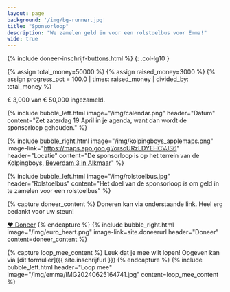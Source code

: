 ```yaml
---
layout: page
background: '/img/bg-runner.jpg'
title: "Sponsorloop"
description: "We zamelen geld in voor een rolstoelbus voor Emma!"
wide: true
---
```


{% include doneer-inschrijf-buttons.html %}
{: .col-lg10 }

{% assign total_money=50000 %}
{% assign raised_money=3000 %}
{% assign progress_pct = 100.0 | times: raised_money | divided_by: total_money %}

<div>
    <div class="progress">
        <div class="progress-bar active" role="progressbar" aria-valuemin="0" aria-valuemax="100" style="width: {{ progress_pct }}%;" aria-valuenow="{{ progress_pct }}">
        </div>
    </div>
    <p>€ 3,000 van € 50,000 ingezameld.</p>
</div>

{% include bubble_left.html image="/img/calendar.png" header="Datum"
content="Zet zaterdag 19 April in je agenda, want dan wordt de sponsorloop gehouden." %}

{% include bubble_right.html image="/img/kolpingboys_applemaps.png" image-link="https://maps.app.goo.gl/orsoURzLDYEHCVJS6"
header="Locatie"
content="De sponsorloop is op het terrein van de Kolpingboys, [Beverdam 3 in Alkmaar](https://maps.app.goo.gl/orsoURzLDYEHCVJS6)" %}

{% include bubble_left.html image="/img/rolstoelbus.jpg" header="Rolstoelbus"
content="Het doel van de sponsorloop is om geld in te zamelen voor een rolstoelbus" %}


{% capture doneer_content %}
Doneren kan via onderstaande link. Heel erg bedankt voor uw steun!

<a class="btn-xl btn-danger col-5" href="{{ site.doneerurl }}">&#10084;&#65038; Doneer</a>
{% endcapture %}
{% include bubble_right.html image="/img/euro_heart.png" image-link=site.doneerurl header="Doneer"
content=doneer_content %}

{% capture loop_mee_content %}
Leuk dat je mee wilt lopen! Opgeven kan via [dit formulier]({{ site.inschrijfurl }})
{% endcapture %}
{% include bubble_left.html header="Loop mee" image="/img/emma/IMG20240625164741.jpg"
content=loop_mee_content %}
